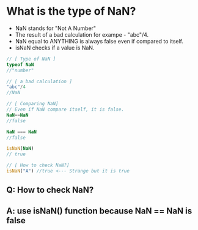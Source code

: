 # What is the type of NaN?

- NaN stands for "Not A Number"
- The result of a bad calculation for exampe -  "abc"/4.
- NaN equal to ANYTHING is always false even if compared to itself. 
-  isNaN checks if a value is NaN.

```js
// [ Type of NaN ]
typeof NaN
//"number"

// [ a bad calculation ]
"abc"/4
//NaN

// [ Comparing NaN]
// Even if NaN compare itself, it is false.
NaN==NaN
//false

NaN === NaN
//false

isNaN(NaN)
// true

// [ How to check NaN?]
isNaN("A") //true <--- Strange but it is true 

```


## Q: How to check NaN?
## A: use isNaN() function because NaN == NaN is false

